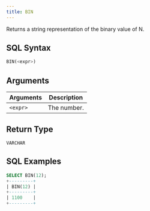 ```yaml
---
title: BIN
---
```


Returns a string representation of the binary value of N.

## SQL Syntax

```sql
BIN(<expr>)
```

## Arguments

| Arguments | Description |
|-----------|-------------|
| `<expr>`  | The number. |

## Return Type

`VARCHAR`

## SQL Examples

```sql
SELECT BIN(12);
+---------+
| BIN(12) |
+---------+
| 1100    |
+---------+
```
